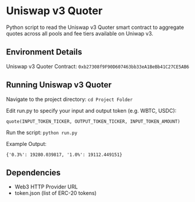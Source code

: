 # Uniswap v3 Quoter

Python script to read the Uniswap v3 Quoter smart contract to aggregate quotes across all pools and fee tiers available on Uniwap v3. 

## Environment Details

Uniswap v3 Quoter Contract: `0xb27308f9F90D607463bb33eA1BeBb41C27CE5AB6`

## Running Uniswap v3 Quoter

Navigate to the project directory:
`cd Project Folder`

Edit run.py to specify your input and output token (e.g. WBTC, USDC):

`quote(INPUT_TOKEN_TICKER, OUTPUT_TOKEN_TICKER, INPUT_TOKEN_AMOUNT)`

Run the script:
`python run.py`

Example Output:

`{'0.3%': 19280.039817, '1.0%': 19112.449151}`

## Dependencies

- Web3 HTTP Provider URL
- token.json (list of ERC-20 tokens)
